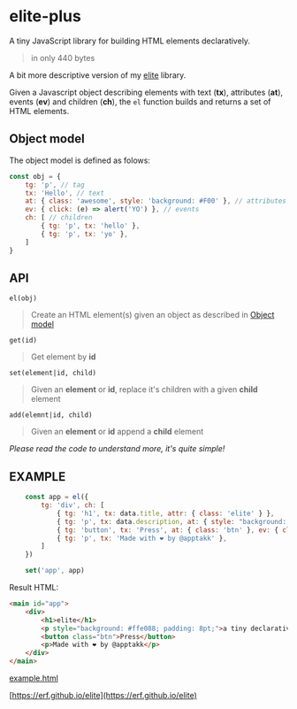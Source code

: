 # elite-plus

A tiny JavaScript library for building HTML elements declaratively.

> in only 440 bytes

A bit more descriptive version of my [elite](https://github.com/erf/elite) library.

Given a Javascript object describing elements with text (**tx**), attributes (**at**), events (**ev**) and children (**ch**), the `el` function builds and returns a set of HTML elements.

## Object model

The object model is defined as folows:

```Javascript
const obj = {
    tg: 'p', // tag
    tx: 'Hello', // text
    at: { class: 'awesome', style: 'background: #F00' }, // attributes
    ev: { click: (e) => alert('YO') }, // events
    ch: [ // children
        { tg: 'p', tx: 'hello' },
        { tg: 'p', tx: 'yo' },
    ]
}
```

## API

`el(obj)`

> Create an HTML element(s) given an object as described in [Object model](#object-model)

`get(id)`

> Get element by **id**

`set(element|id, child)`

> Given an **element** or **id**, replace it's children with a given **child** element

`add(elemnt|id, child)`

> Given an **element** or **id** append a **child** element

*Please read the code to understand more, it's quite simple!*

## EXAMPLE

```Javascript
    const app = el({
        tg: 'div', ch: [
            { tg: 'h1', tx: data.title, attr: { class: 'elite' } },
            { tg: 'p', tx: data.description, at: { style: "background: #ffe088; padding: 8pt;" } },
            { tg: 'button', tx: 'Press', at: { class: 'btn' }, ev: { click: (e) => alert('YO') } },
            { tg: 'p', tx: 'Made with ❤ by @apptakk' },
        ]
    })

    set('app', app)

```

Result HTML:

```HTML
<main id="app">
    <div>
        <h1>elite</h1>
        <p style="background: #ffe088; padding: 8pt;">a tiny declarative js dom lib</p>
        <button class="btn">Press</button>
        <p>Made with ❤ by @apptakk</p>
    </div>
</main>
```

[example.html](example.html)

[https://erf.github.io/elite](https://erf.github.io/elite)
